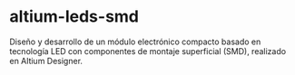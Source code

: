 # altium-leds-smd
Diseño y desarrollo de un módulo electrónico compacto basado en tecnología LED con componentes de montaje superficial (SMD), realizado en Altium Designer.

